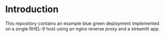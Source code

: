 # Introduction

This repository contains an example blue green deployment implemented on a single RHEL-9 host using an nginx reverse proxy and a streamlit app.
